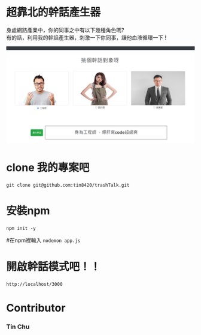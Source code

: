 # 超靠北的幹話產生器 
身處網路產業中，你的同事之中有以下幾種角色嗎?<br>
有的話，利用我的幹話產生器，刺激一下你同事，讓他血液循環一下 !

![abc](https://github.com/tin8420/trashTalk/blob/master/image.png)
# clone 我的專案吧
`git clone git@github.com:tin8420/trashTalk.git`

# 安裝npm 
`npm init -y`

#在npm裡輸入
`nodemon app.js`

# 開啟幹話模式吧！！
`http://localhost/3000`

# Contributor 
### Tin Chu
